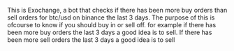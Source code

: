 This is Exochange, a bot that checks if there has
been more buy orders than sell orders
for btc/usd on binance the last 3 days.
The purpose of this is ofcourse to know if
you should buy in or sell off.
for example if there has been more buy orders the
last 3 days a good idea is to sell.
If there has been more sell orders the last 3 days
a good idea is to sell
